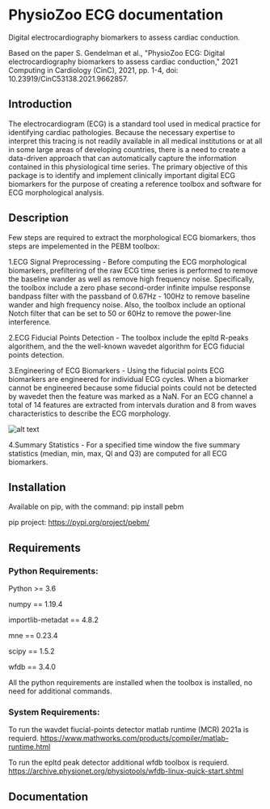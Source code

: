 
# PhysioZoo ECG documentation

Digital electrocardiography biomarkers to assess cardiac conduction.

Based on the paper 
S. Gendelman et al., "PhysioZoo ECG: Digital electrocardiography biomarkers to assess cardiac conduction," 2021 Computing in Cardiology (CinC), 2021, pp. 1-4, doi: 10.23919/CinC53138.2021.9662857.

## Introduction

The electrocardiogram (ECG) is a standard tool used in medical practice for identifying cardiac pathologies. Because the necessary expertise to interpret this tracing is not readily available in all medical institutions or at all in some large areas of developing countries, there is a need to create a data-driven approach that can automatically capture the information contained in this physiological time series. The primary objective of this package is to identify and implement clinically important digital ECG biomarkers for the purpose of creating a reference toolbox and software for ECG morphological analysis.
    
## Description

Few steps are required to extract the morphological ECG biomarkers, thos steps are impelemented in the PEBM toolbox:

1.ECG Signal Preprocessing - Before computing the ECG morphological biomarkers, prefiltering of the raw ECG time series is performed to remove the baseline wander as well as remove high frequency noise. Specifically, the toolbox include a zero phase second-order infinite impulse response bandpass filter with the passband of 0.67Hz - 100Hz to remove baseline wander and high frequency noise. Also, the toolbox include an optional Notch filter that can be set to 50 or 60Hz to remove the power-line interference.

2.ECG Fiducial Points Detection - The toolbox include the epltd R-peaks algorithem, and the the well-known wavedet algorithm for ECG fiducial points  detection. 

3.Engineering of ECG Biomarkers - Using the fiducial points ECG biomarkers are engineered for individual ECG cycles. When a biomarker cannot be engineered because some fiducial points could not be detected by wavedet then the feature was marked as a NaN. For an ECG channel a total of 14 features are extracted from intervals duration and 8 from waves characteristics to describe the ECG morphology.

![alt text](https://github.com/SheinaG/pebm_new/blob/master/ecg_wth_bio.png?raw=true)

4.Summary Statistics - For a specified time window the five summary statistics (median, min, max, Ql and Q3) are computed for all ECG biomarkers.


## Installation

Available on pip, with the command: 
pip install pebm

pip project: https://pypi.org/project/pebm/

## Requirements

### Python Requirements:

Python >= 3.6

numpy == 1.19.4

importlib-metadat == 4.8.2

mne == 0.23.4

scipy == 1.5.2

wfdb == 3.4.0

All the python requirements are installed when the toolbox is installed, no need for additional commands.

### System Requirements:

To run the wavdet fiucial-points detector matlab runtime (MCR) 2021a is requierd. https://www.mathworks.com/products/compiler/matlab-runtime.html

To run the epltd peak detector additional wfdb toolbox is requierd. https://archive.physionet.org/physiotools/wfdb-linux-quick-start.shtml

## Documentation


